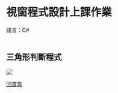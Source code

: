 <h1> 視窗程式設計上課作業 </h1>
語言：C#
<br><br>
<h2>三角形判斷程式</h2>

<img src="https://github.com/iambjlu/CS_class/raw/master/Triangle/Readme_src/photo_2021-11-17_16-28-49.png"></img>

<pre><a href="https://github.com/iambjlu/CS_class">回首頁</a></pre>